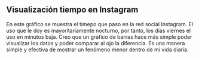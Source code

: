 ## Visualización tiempo en Instagram ##

En este gráfico se muestra el timepo que paso en la red social Instagram. El uso que le doy es mayoritariamente nocturno, por tanto, los días viernes el uso en minutos baja. Creo que un gráfico de barras hace más simple poder visualizar los datos y poder comparar al ojo la diferencia. Es una manera simple y efectiva de mostrar un fenómeno menor dentro de mi vida diaria. 